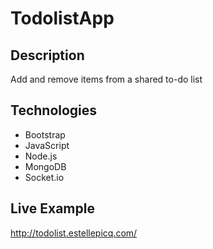 # TodolistApp

## Description
Add and remove items from a shared to-do list

## Technologies
- Bootstrap
- JavaScript
- Node.js
- MongoDB
- Socket.io

## Live Example
http://todolist.estellepicq.com/
